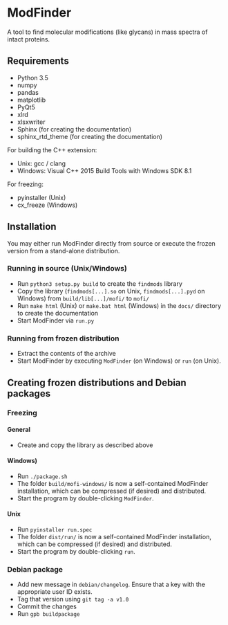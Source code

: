 # ModFinder

A tool to find molecular modifications (like glycans) in mass spectra of intact proteins.



## Requirements

* Python 3.5
* numpy
* pandas
* matplotlib
* PyQt5
* xlrd
* xlsxwriter
* Sphinx (for creating the documentation)
* sphinx_rtd_theme (for creating the documentation)

For building the C++ extension:

* Unix: gcc / clang
* Windows: Visual C++ 2015 Build Tools with Windows SDK 8.1

For freezing:

* pyinstaller (Unix)
* cx_freeze (Windows)



## Installation

You may either run ModFinder directly from source or execute the frozen version from a stand-alone distribution.


### Running in source (Unix/Windows)

* Run `python3 setup.py build` to create the `findmods` library
* Copy the library (`findmods[...].so` on Unix, `findmods[...].pyd` on Windows) from `build/lib[...]/mofi/` to `mofi/`
* Run `make html` (Unix) or `make.bat html` (Windows) in the `docs/` directory to create the documentation
* Start ModFinder via `run.py`




### Running from frozen distribution

* Extract the contents of the archive
* Start ModFinder by executing `ModFinder` (on Windows) or `run` (on Unix).



## Creating frozen distributions and Debian packages

### Freezing

#### General

* Create and copy the library as described above


#### Windows)

* Run `./package.sh`
* The folder `build/mofi-windows/` is now a self-contained ModFinder installation, which can be compressed (if desired) and distributed.
* Start the program by double-clicking `ModFinder`.


#### Unix

* Run `pyinstaller run.spec`
* The folder `dist/run/` is now a self-contained ModFinder installation, which can be compressed (if desired) and distributed.
* Start the program by double-clicking `run`.


### Debian package

* Add new message in `debian/changelog`. Ensure that a key with the appropriate user ID exists.
* Tag that version using `git tag -a v1.0`
* Commit the changes
* Run `gpb buildpackage`
